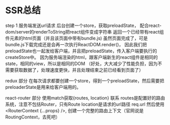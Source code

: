# SSR总结
step 1 
	服务端发送url请求
	后台创建一个store，获取preloadState，
	配合react-dom/server的renderToString把react组件变成字符串
	返回一个已经带有react组件元素的html页面（并且该页面中带有bundle.js)
	虽然页面完成了，可是bundle.js下载完成还是会再一次执行ReactDOM.render()，
	因此我们把preloadState也一起发给客户端，并且把preloadState，传入客户端要执行的createStore中。
	因为服务端渲染的html，跟客户端新生的react组件是相同的state，相同的view，所以是相同的DOM
	（好处，大大减少了性能负担，因为不需要获取数据了，处理速度更快，并且处理结束之前已经看到页面了）

redux 部分
	在每次请求都要创建一个store，得到一个preloadState，然后需要把preloaderState是用来给客户端用的。

react-router 部分
	使用match获取{routes, location} 联系
		routes是配置好的路由系统，注意不包括Router，只有Route
		location是请求的url路径 req.url
	然后使用<RouterContext {...props} />, 创建一个完整的路由上下文（官网说是RoutingContext，去死吧）